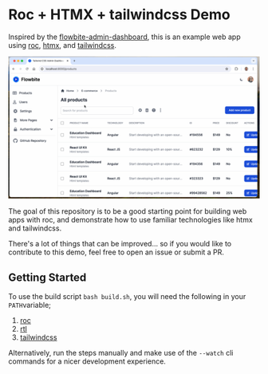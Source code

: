 # Roc + HTMX + tailwindcss Demo

Inspired by the [flowbite-admin-dashboard](https://github.com/themesberg/flowbite-admin-dashboard), this is an example web app using [roc](https://www.roc-lang.org), [htmx](https://htmx.org), and [tailwindcss](https://tailwindcss.com).

![Demonstration of the web app](demo.gif)

The goal of this repository is to be a good starting point for building web apps with roc, and demonstrate how to use familiar technologies like htmx and tailwindcss.

There's a lot of things that can be improved... so if you would like to contribute to this demo, feel free to open an issue or submit a PR.

## Getting Started

To use the build script `bash build.sh`, you will need the following in your `PATH`variable;
1. [roc](https://www.roc-lang.org/install)
2. [rtl](https://github.com/isaacvando/rtl)
3. [tailwindcss](https://tailwindcss.com/docs/installation)

Alternatively, run the steps manually and make use of the `--watch` cli commands for a nicer development experience.
